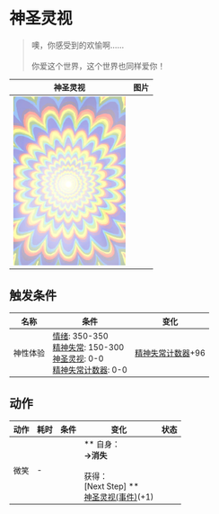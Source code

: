 # 神圣灵视  
> 噢，你感受到的欢愉啊……<br><br>你爱这个世界，这个世界也同样爱你！  
  
  神圣灵视  |   图片   
 ----  |  ----:   
   |  <img decoding="async" src="Sprite/God.png" href="a.md" style="max-width:300px;max-height:300px;">   
  
## 触发条件  
名称  |  条件  |  变化  
----  |  ----  |  ----  
神性体验  |  [情绪](Morale.md): 350-350<br>[精神失常](MindState.md): 150-300<br>[神圣灵视](GodInsight.md): 0-0<br>[精神失常计数器](PsychoCounter.md): 0-0  |  [精神失常计数器](PsychoCounter.md)+96  
## 动作  
动作  |  耗时  |  条件  |  变化  |  状态  
----  |  ----  |  ----  |  ----  |  ----  
微笑<br>  |  -  |    |  ** 自身：**<br>→消失<br><br>** 获得： **<br>** [Next Step] **<br>  [神圣灵视(事件)](Event_GodExperience1b.md)(+1)<br>  |    


<script>document.title="神圣灵视 - 卡牌生存百科 Card Survival Wiki";</script>